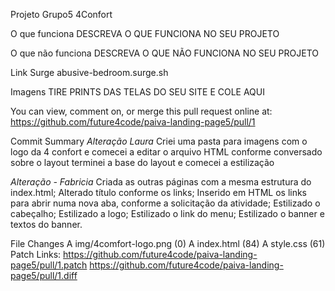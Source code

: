 

Projeto Grupo5 4Confort

O que funciona
DESCREVA O QUE FUNCIONA NO SEU PROJETO

O que não funciona
DESCREVA O QUE NÃO FUNCIONA NO SEU PROJETO

Link Surge
abusive-bedroom.surge.sh

Imagens
TIRE PRINTS DAS TELAS DO SEU SITE E COLE AQUI

You can view, comment on, or merge this pull request online at:
https://github.com/future4code/paiva-landing-page5/pull/1

Commit Summary
*Alteração Laura*
Criei uma pasta para imagens com o logo da 4 confort e comecei a editar o arquivo HTML conforme conversado sobre o layout
terminei a base do layout e comecei a estilização

*Alteração - Fabricia*
Criada as outras páginas com a mesma estrutura do index.html;
Alterado título conforme os links;
Inserido em HTML os links para abrir numa nova aba, conforme a solicitação da atividade;
Estilizado o cabeçalho;
Estilizado a logo;
Estilizado o link do menu;
Estilizado o banner e textos do banner.

File Changes
A img/4comfort-logo.png (0)
A index.html (84)
A style.css (61)
Patch Links:
https://github.com/future4code/paiva-landing-page5/pull/1.patch
https://github.com/future4code/paiva-landing-page5/pull/1.diff





